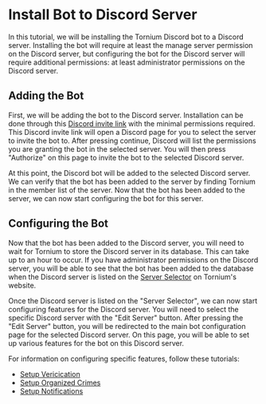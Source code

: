 # Install Bot to Discord Server
In this tutorial, we will be installing the Tornium Discord bot to a Discord server. Installing the bot will require at least the manage server permission on the Discord server, but configuring the bot for the Discord server will require additional permissions: at least administrator permissions on the Discord server.

## Adding the Bot
First, we will be adding the bot to the Discord server. Installation can be done through this [Discord invite link](https://discord.com/api/oauth2/authorize?client_id=979105784627593266&permissions=469969968&scope=bot%20applications.commands) with the minimal permissions required. This Discord invite link will open a Discord page for you to select the server to invite the bot to. After pressing continue, Discord will list the permissions you are granting the bot in the selected server. You will then press "Authorize" on this page to invite the bot to the selected Discord server.

At this point, the Discord bot will be added to the selected Discord server. We can verify that the bot has been added to the server by finding Tornium in the member list of the server. Now that the bot has been added to the server, we can now start configuring the bot for this server.

## Configuring the Bot
Now that the bot has been added to the Discord server, you will need to wait for Tornium to store the Discord server in its database. This can take up to an hour to occur. If you have administrator permissions on the Discord server, you will be able to see that the bot has been added to the database when the Discord server is listed on the [Server Selector](https://tornium.com/bot/dashboard) on Tornium's website.

Once the Discord server is listed on the "Server Selector", we can now start configuring features for the Discord server. You will need to select the specific Discord server with the "Edit Server" button. After pressing the "Edit Server" button, you will be redirected to the main bot configuration page for the selected Discord server. On this page, you will be able to set up various features for the bot on this Discord server.

For information on configuring specific features, follow these tutorials:
- [Setup Vericication](discord-server-verification.md)
- [Setup Organized Crimes](discord-server-oc.md)
- [Setup Notifications](discord-server-notification.md)
